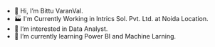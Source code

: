 - 👋 Hi, I’m Bittu VaranVal.
- 🏭 I'm Currently Working in Intrics Sol. Pvt. Ltd. at Noida Location.
- 👀 I’m interested in Data Analyst.
- 🌱 I’m currently learning Power BI and Machine Larning.

<!---
Mark VaranVal is a ✨ special ✨ repository because its `README.md` (this file) appears on your GitHub profile.
You can click the Preview link to take a look at your changes.
--->
